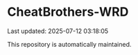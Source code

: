 # CheatBrothers-WRD

Last updated: 2025-07-12 03:18:05

This repository is automatically maintained.

